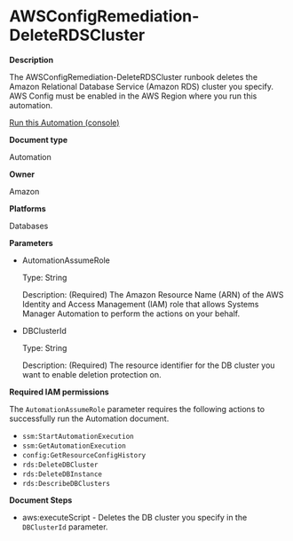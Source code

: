 # AWSConfigRemediation\-DeleteRDSCluster<a name="automation-aws-delete-rds-cluster"></a>

**Description**

The AWSConfigRemediation\-DeleteRDSCluster runbook deletes the Amazon Relational Database Service \(Amazon RDS\) cluster you specify\. AWS Config must be enabled in the AWS Region where you run this automation\.

[Run this Automation \(console\)](https://console.aws.amazon.com/systems-manager/automation/execute/AWSConfigRemediation-DeleteRDSCluster)

**Document type**

Automation

**Owner**

Amazon

**Platforms**

Databases

**Parameters**
+ AutomationAssumeRole

  Type: String

  Description: \(Required\) The Amazon Resource Name \(ARN\) of the AWS Identity and Access Management \(IAM\) role that allows Systems Manager Automation to perform the actions on your behalf\.
+ DBClusterId

  Type: String

  Description: \(Required\) The resource identifier for the DB cluster you want to enable deletion protection on\.

**Required IAM permissions**

The `AutomationAssumeRole` parameter requires the following actions to successfully run the Automation document\.
+ `ssm:StartAutomationExecution`
+ `ssm:GetAutomationExecution`
+ `config:GetResourceConfigHistory`
+ `rds:DeleteDBCluster`
+ `rds:DeleteDBInstance`
+ `rds:DescribeDBClusters`

**Document Steps**
+ aws:executeScript \- Deletes the DB cluster you specify in the `DBClusterId` parameter\.